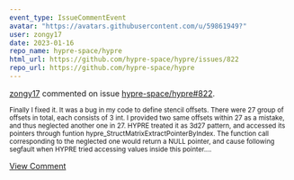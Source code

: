 ```yaml
---
event_type: IssueCommentEvent
avatar: "https://avatars.githubusercontent.com/u/59861949?"
user: zongy17
date: 2023-01-16
repo_name: hypre-space/hypre
html_url: https://github.com/hypre-space/hypre/issues/822
repo_url: https://github.com/hypre-space/hypre
---
```


<a href='https://github.com/zongy17' target='_blank'>zongy17</a> commented on issue <a href='https://github.com/hypre-space/hypre/issues/822' target='_blank'>hypre-space/hypre#822</a>.

<small>Finally I fixed it. It was a bug in my code to define stencil offsets. There were 27 group of offsets in total, each consists of 3 int. I provided two same offsets within 27 as a mistake, and thus neglected another one in 27. HYPRE treated it as 3d27 pattern, and accessed its pointers through funtion hypre_StructMatrixExtractPointerByIndex. The function call corresponding to the neglected one would return a NULL pointer, and cause following segfault when HYPRE tried accessing values inside this pointer....</small>

<a href='https://github.com/hypre-space/hypre/issues/822' target='_blank'>View Comment</a>